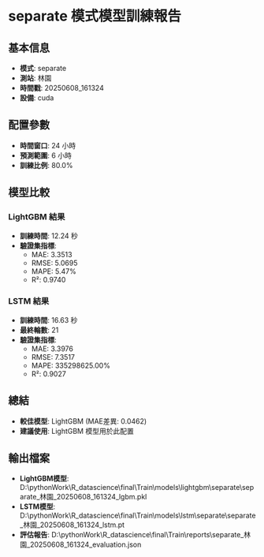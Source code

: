 
# separate 模式模型訓練報告

## 基本信息
- **模式**: separate
- **測站**: 林園
- **時間戳**: 20250608_161324
- **設備**: cuda

## 配置參數
- **時間窗口**: 24 小時
- **預測範圍**: 6 小時
- **訓練比例**: 80.0%

## 模型比較

### LightGBM 結果

- **訓練時間**: 12.24 秒
- **驗證集指標**:
  - MAE: 3.3513
  - RMSE: 5.0695
  - MAPE: 5.47%
  - R²: 0.9740

### LSTM 結果

- **訓練時間**: 16.63 秒
- **最終輪數**: 21
- **驗證集指標**:
  - MAE: 3.3976
  - RMSE: 7.3517
  - MAPE: 335298625.00%
  - R²: 0.9027

## 總結

- **較佳模型**: LightGBM (MAE差異: 0.0462)
- **建議使用**: LightGBM 模型用於此配置


## 輸出檔案
- **LightGBM模型**: D:\pythonWork\R_datascience\final\Train\models\lightgbm\separate\separate_林園_20250608_161324_lgbm.pkl
- **LSTM模型**: D:\pythonWork\R_datascience\final\Train\models\lstm\separate\separate_林園_20250608_161324_lstm.pt
- **評估報告**: D:\pythonWork\R_datascience\final\Train\reports\separate_林園_20250608_161324_evaluation.json
